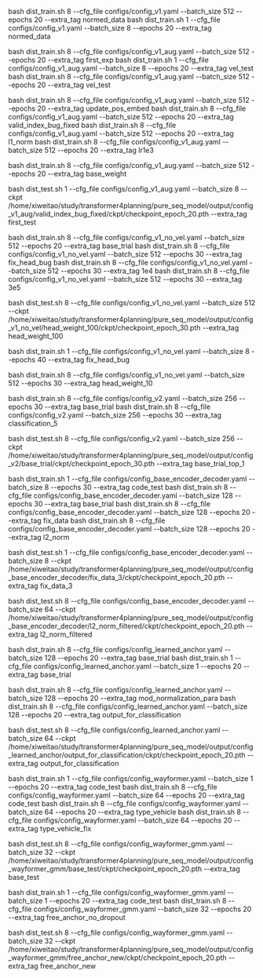bash dist_train.sh 8 --cfg_file configs/config_v1.yaml --batch_size 512 --epochs 20 --extra_tag normed_data
bash dist_train.sh 1 --cfg_file configs/config_v1.yaml --batch_size 8 --epochs 20 --extra_tag normed_data

bash dist_train.sh 8 --cfg_file configs/config_v1_aug.yaml --batch_size 512 --epochs 20 --extra_tag first_exp
bash dist_train.sh 1 --cfg_file configs/config_v1_aug.yaml --batch_size 8 --epochs 20 --extra_tag vel_test
bash dist_train.sh 8 --cfg_file configs/config_v1_aug.yaml --batch_size 512 --epochs 20 --extra_tag vel_test

bash dist_train.sh 8 --cfg_file configs/config_v1_aug.yaml --batch_size 512 --epochs 20 --extra_tag update_pos_embed
bash dist_train.sh 8 --cfg_file configs/config_v1_aug.yaml --batch_size 512 --epochs 20 --extra_tag valid_index_bug_fixed
bash dist_train.sh 8 --cfg_file configs/config_v1_aug.yaml --batch_size 512 --epochs 20 --extra_tag l1_norm
bash dist_train.sh 8 --cfg_file configs/config_v1_aug.yaml --batch_size 512 --epochs 20 --extra_tag lr1e3

bash dist_train.sh 8 --cfg_file configs/config_v1_aug.yaml --batch_size 512 --epochs 20 --extra_tag base_weight

bash dist_test.sh 1 --cfg_file configs/config_v1_aug.yaml --batch_size 8 --ckpt /home/xiweitao/study/transformer4planning/pure_seq_model/output/config_v1_aug/valid_index_bug_fixed/ckpt/checkpoint_epoch_20.pth --extra_tag first_test


bash dist_train.sh 8 --cfg_file configs/config_v1_no_vel.yaml --batch_size 512 --epochs 20 --extra_tag base_trial
bash dist_train.sh 8 --cfg_file configs/config_v1_no_vel.yaml --batch_size 512 --epochs 30 --extra_tag fix_head_bug
bash dist_train.sh 8 --cfg_file configs/config_v1_no_vel.yaml --batch_size 512 --epochs 30 --extra_tag 1e4
bash dist_train.sh 8 --cfg_file configs/config_v1_no_vel.yaml --batch_size 512 --epochs 30 --extra_tag 3e5

bash dist_test.sh 8 --cfg_file configs/config_v1_no_vel.yaml --batch_size 512 --ckpt /home/xiweitao/study/transformer4planning/pure_seq_model/output/config_v1_no_vel/head_weight_100/ckpt/checkpoint_epoch_30.pth --extra_tag head_weight_100

bash dist_train.sh 1 --cfg_file configs/config_v1_no_vel.yaml --batch_size 8 --epochs 40 --extra_tag fix_head_bug

bash dist_train.sh 8 --cfg_file configs/config_v1_no_vel.yaml --batch_size 512 --epochs 30 --extra_tag head_weight_10

bash dist_train.sh 8 --cfg_file configs/config_v2.yaml --batch_size 256 --epochs 30 --extra_tag base_trial
bash dist_train.sh 8 --cfg_file configs/config_v2.yaml --batch_size 256 --epochs 30 --extra_tag classification_5


bash dist_test.sh 8 --cfg_file configs/config_v2.yaml --batch_size 256 --ckpt /home/xiweitao/study/transformer4planning/pure_seq_model/output/config_v2/base_trial/ckpt/checkpoint_epoch_30.pth --extra_tag base_trial_top_1


bash dist_train.sh 1 --cfg_file configs/config_base_encoder_decoder.yaml --batch_size 8 --epochs 30 --extra_tag code_test
bash dist_train.sh 8 --cfg_file configs/config_base_encoder_decoder.yaml --batch_size 128 --epochs 30 --extra_tag base_trial
bash dist_train.sh 8 --cfg_file configs/config_base_encoder_decoder.yaml --batch_size 128 --epochs 20 --extra_tag fix_data
bash dist_train.sh 8 --cfg_file configs/config_base_encoder_decoder.yaml --batch_size 128 --epochs 20 --extra_tag l2_norm

bash dist_test.sh 1 --cfg_file configs/config_base_encoder_decoder.yaml --batch_size 8 --ckpt /home/xiweitao/study/transformer4planning/pure_seq_model/output/config_base_encoder_decoder/fix_data_3/ckpt/checkpoint_epoch_20.pth --extra_tag fix_data_3

bash dist_test.sh 8 --cfg_file configs/config_base_encoder_decoder.yaml --batch_size 64 --ckpt /home/xiweitao/study/transformer4planning/pure_seq_model/output/config_base_encoder_decoder/l2_norm_filtered/ckpt/checkpoint_epoch_20.pth --extra_tag l2_norm_filtered

bash dist_train.sh 8 --cfg_file configs/config_learned_anchor.yaml --batch_size 128 --epochs 20 --extra_tag base_trial
bash dist_train.sh 1 --cfg_file configs/config_learned_anchor.yaml --batch_size 1 --epochs 20 --extra_tag base_trial

bash dist_train.sh 8 --cfg_file configs/config_learned_anchor.yaml --batch_size 128 --epochs 20 --extra_tag mod_normalization_para
bash dist_train.sh 8 --cfg_file configs/config_learned_anchor.yaml --batch_size 128 --epochs 20 --extra_tag output_for_classification

bash dist_test.sh 8 --cfg_file configs/config_learned_anchor.yaml --batch_size 64 --ckpt /home/xiweitao/study/transformer4planning/pure_seq_model/output/config_learned_anchor/output_for_classification/ckpt/checkpoint_epoch_20.pth --extra_tag output_for_classification


bash dist_train.sh 1 --cfg_file configs/config_wayformer.yaml --batch_size 1 --epochs 20 --extra_tag code_test
bash dist_train.sh 8 --cfg_file configs/config_wayformer.yaml --batch_size 64 --epochs 20 --extra_tag code_test
bash dist_train.sh 8 --cfg_file configs/config_wayformer.yaml --batch_size 64 --epochs 20 --extra_tag type_vehicle
bash dist_train.sh 8 --cfg_file configs/config_wayformer.yaml --batch_size 64 --epochs 20 --extra_tag type_vehicle_fix

bash dist_test.sh 8 --cfg_file configs/config_wayformer_gmm.yaml --batch_size 32 --ckpt /home/xiweitao/study/transformer4planning/pure_seq_model/output/config_wayformer_gmm/base_test/ckpt/checkpoint_epoch_20.pth --extra_tag base_test


bash dist_train.sh 1 --cfg_file configs/config_wayformer_gmm.yaml --batch_size 1 --epochs 20 --extra_tag code_test
bash dist_train.sh 8 --cfg_file configs/config_wayformer_gmm.yaml --batch_size 32 --epochs 20 --extra_tag free_anchor_no_dropout

bash dist_test.sh 8 --cfg_file configs/config_wayformer_gmm.yaml --batch_size 32 --ckpt /home/xiweitao/study/transformer4planning/pure_seq_model/output/config_wayformer_gmm/free_anchor_new/ckpt/checkpoint_epoch_20.pth --extra_tag free_anchor_new

